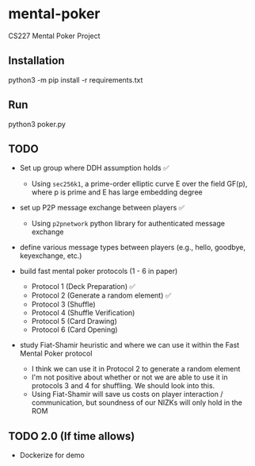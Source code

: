 # mental-poker
CS227 Mental Poker Project

## Installation
python3 -m pip install -r requirements.txt

## Run
python3 poker.py


## TODO
- Set up group where DDH assumption holds :white_check_mark:
    - Using `sec256k1`, a prime-order elliptic curve E over the field GF(p), where p is prime and E has large embedding degree
- set up P2P message exchange between players :white_check_mark:
    - Using `p2pnetwork` python library for authenticated message exchange
- define various message types between players (e.g., hello, goodbye, keyexchange, etc.) 
- build fast mental poker protocols (1 - 6 in paper) 
    - Protocol 1 (Deck Preparation) :white_check_mark:
    - Protocol 2 (Generate a random element) :white_check_mark:
    - Protocol 3 (Shuffle)
    - Protocol 4 (Shuffle Verification)
    - Protocol 5 (Card Drawing)
    - Protocol 6 (Card Opening)

- study Fiat-Shamir heuristic and where we can use it within the Fast Mental Poker protocol
    - I think we can use it in Protocol 2 to generate a random element 
    - I'm not positive about whether or not we are able to use it in protocols 3 and 4 for shuffling. We should look into this. 
    - Using Fiat-Shamir will save us costs on player interaction / communication, but soundness of our NIZKs will only hold in the ROM

## TODO 2.0 (If time allows)
- Dockerize for demo
